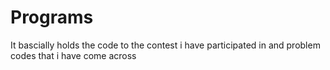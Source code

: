 <h1>Programs</h1>
<p>It bascially holds the code to the contest i have participated in and problem codes that i have come across</p>
